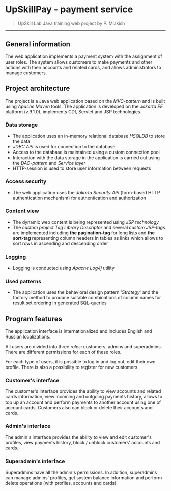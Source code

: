 # UpSkillPay - payment service

> UpSkill Lab Java training web project by P. Miakish

---

## General information

The web application implements a payment system with the assignment of user roles. The system allows customers to make payments and other actions with their accounts and related cards, and allows administrators to manage customers.

## Project architecture

The project is a Java web application based on the *MVC-pattern* and is built using *Apache Maven* tools. 
The application is developed on the *Jakarta EE* platform (v.9.1.0), implements CDI, Servlet and JSP technologies.

### Data storage

- The application uses an in-memory relational database *HSQLDB* to store the data
- *JDBC API* is used for connection to the database
- Access to the database is maintained using a custom connection pool
- Interaction with the data storage in the application is carried out using the *DAO-pattern* and *Service layer*
- HTTP-session is used to store user information between requests 

### Access security

- The web application uses the *Jakarta Security API* (form-based HTTP authentication mechanism) for authentication and authorization 

### Content view

- The dynamic web content is being represented using *JSP technology*
- The *custom project Tag Library Descriptor* and several *custom JSP-tags* are implemented including **the pagination-tag** for long lists and **the sort-tag** representing column headers in tables as links which allows to sort rows in ascending and descending order

### Logging

- Logging is conducted using *Apache Log4j* utility

### Used patterns

- The application uses the behavioral design pattern '*Strategy*' and the factory method to produce suitable combinations of column names for result set ordering in generated SQL-queries

## Program features 

The application interface is internationalized and includes English and Russian localizations. 

All users are divided into three *roles*: customers, admins and superadmins. There are different permissions for each of these roles.

For each type of users, it is possible to log in and log out, edit their own profile. There is also a possibility to register for new customers. 

### Customer's interface

The customer's interface provides the ability to view accounts and related cards information, view incoming and outgoing payments history, allows to top up an account and perform payments to another account using one of account cards. Customers also can block or delete their accounts and cards.

### Admin's interface

The admin's interface provides the ability to view and edit customer's profiles, view payments history, block / unblock customers' accounts and cards.

### Superadmin's interface

Superadmins have all the admin's permissions. In addition, superadmins can manage admins' profiles, get system balance information and perform delete operations (with profiles, accounts and cards).